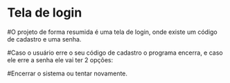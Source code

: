 # Tela de login

#O projeto de forma resumida é uma tela de login, onde existe um código de cadastro e uma senha.

#Caso o usuário erre o seu código de cadastro o programa encerra, e caso ele erre a senha ele vai ter 2 opções:

#Encerrar o sistema ou tentar novamente.
